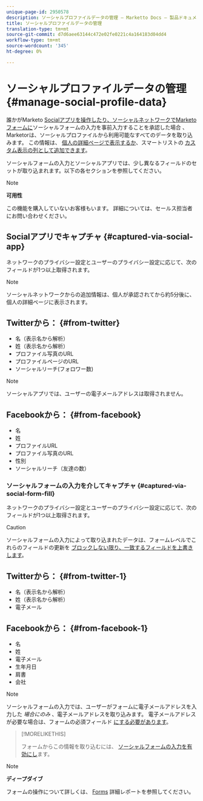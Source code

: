 ```yaml
---
unique-page-id: 2950578
description: ソーシャルプロファイルデータの管理 — Marketto Docs — 製品ドキュメント
title: ソーシャルプロファイルデータの管理
translation-type: tm+mt
source-git-commit: d7d6aee63144c472e02fe0221c4a164183d04dd4
workflow-type: tm+mt
source-wordcount: '345'
ht-degree: 0%

---
```



# ソーシャルプロファイルデータの管理 {#manage-social-profile-data}

誰かがMarketo [Socialアプリを操作したり、ソーシャルネットワークでMarketoフォームに](../../../../product-docs/demand-generation/social/configuring-social-actions/customize-social-app-button.md)ソーシャルフォームの入力を事前入力することを承認した場合 [](../../../../product-docs/demand-generation/forms/form-actions/enable-social-form-fill-on-a-form.md)、Marketorは、ソーシャルプロファイルから利用可能なすべてのデータを取り込みます。 この情報は、 [個人の詳細ページで表示するか](http://docs.marketo.com/display/DOCS/Using+the+Person+Detail+Page)、スマートリストの [カスタム表示の列として追加できます](http://docs.marketo.com/display/DOCS/Create+and+Change+Views+for+Lists+and+Smart+List)。

ソーシャルフォームの入力とソーシャルアプリでは、少し異なるフィールドのセットが取り込まれます。以下の各セクションを参照してください。

>[!NOTE]
>
>**可用性**
>
>この機能を購入していないお客様もいます。 詳細については、セールス担当者にお問い合わせください。

## Socialアプリでキャプチャ {#captured-via-social-app}

ネットワークのプライバシー設定とユーザーのプライバシー設定に応じて、次のフィールドが1つ以上取得されます。

>[!NOTE]
>
>ソーシャルネットワークからの追加情報は、個人が承認されてから約5分後に、個人の詳細ページに表示されます。

## Twitterから： {#from-twitter}

* 名（表示名から解析）
* 姓（表示名から解析）
* プロファイル写真のURL
* プロファイルページのURL
* ソーシャルリーチ(フォロワー数)

>[!NOTE]
>
>ソーシャルアプリでは、ユーザーの電子メールアドレスは取得されません。

## Facebookから： {#from-facebook}

* 名
* 姓
* プロファイルURL
* プロファイル写真のURL
* 性別
* ソーシャルリーチ（友達の数）

### ソーシャルフォームの入力を介してキャプチャ {#captured-via-social-form-fill}

ネットワークのプライバシー設定とユーザーのプライバシー設定に応じて、次のフィールドが1つ以上取得されます。

>[!CAUTION]
>
>ソーシャルフォームの入力によって取り込まれたデータは、フォームレベルでこれらのフィールドの更新を [ブロックしない限り、一致するフィールドを上書きします](../../../../product-docs/administration/field-management/block-updates-to-a-field.md)。

## Twitterから： {#from-twitter-1}

* 名（表示名から解析）
* 姓（表示名から解析）
* 電子メール

## Facebookから： {#from-facebook-1}

* 名
* 姓
* 電子メール
* 生年月日
* 肩書
* 会社

>[!NOTE]
>
>ソーシャルフォームの入力では、ユーザーがフォームに電子メールアドレスを入力した *場合にのみ* 、電子メールアドレスを取り込みます。 電子メールアドレスが必要な場合は、フォームの必須フィールド [にする必要があります](../../../../product-docs/demand-generation/forms/creating-a-form/make-a-form-field-required.md)。

>[!MORELIKETHIS]
>
>フォームからこの情報を取り込むには、 [ソーシャルフォームの入力を有効にし](../../../../product-docs/demand-generation/forms/form-actions/enable-social-form-fill-on-a-form.md)ます。

>[!NOTE]
>
>**ディープダイブ**
>
>フォームの操作について詳しくは、 [Forms](http://docs.marketo.com/display/docs/forms) 詳細レポートを参照してください。

